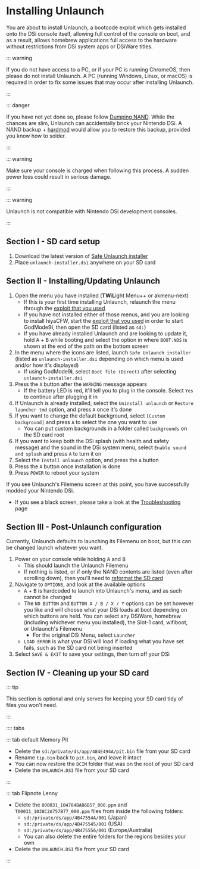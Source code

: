 # Installing Unlaunch

You are about to install Unlaunch, a bootcode exploit which gets installed onto the DSi console itself, allowing full control of the console on boot, and as a result, allows homebrew applications full access to the hardware without restrictions from DSi system apps or DSiWare titles.

::: warning

If you do not have access to a PC, or if your PC is running ChromeOS, then please do not install Unlaunch. A PC (running Windows, Linux, or macOS) is required in order to fix some issues that may occur after installing Unlaunch.

:::

::: danger

If you have not yet done so, please follow [Dumping NAND](dumping-nand.html). While the chances are slim, Unlaunch can accidentally brick your Nintendo DSi. A NAND backup + [hardmod](https://wiki.ds-homebrew.com/ds-index/hardmod) would allow you to restore this backup, provided you know how to solder.

:::

::: warning

Make sure your console is charged when following this process. A sudden power loss could result in serious damage.

:::

::: warning

Unlaunch is not compatible with Nintendo DSi development consoles.

:::

## Section I - SD card setup

1. Download the latest version of [Safe Unlaunch installer](https://github.com/edo9300/unlaunch-installer/releases/latest/download/unlaunch-installer.dsi)
1. Place `unlaunch-installer.dsi` anywhere on your SD card

## Section II - Installing/Updating Unlaunch

1. Open the menu you have installed (**TW**i**L**ight Menu++ or akmenu-next)
    - If this is your first time installing Unlaunch, relaunch the menu through the [exploit that you used](launching-the-exploit.html)
	- If you have not installed either of those menus, and you are looking to install hiyaCFW, start the [exploit that you used](launching-the-exploit.html) in order to start GodMode9**i**, then open the SD card (listed as `sd:`)
    - If you have already installed Unlaunch and are looking to update it, hold <kbd class="face">A</kbd> + <kbd class="face">B</kbd> while booting and select the option in where `BOOT.NDS` is shown at the end of the path on the bottom screen
1. In the menu where the icons are listed, launch `Safe Unlaunch installer` (listed as `unlaunch-installer.dsi` depending on which menu is used and/or how it's displayed)
    - If using GodMode9**i**, select `Boot file (Direct)` after selecting `unlaunch-installer.dsi`
1. Press the `A` button after the `WARNING` message appears
    - If the battery LED is red, it'll tell you to plug in the console. Select `Yes` to continue after plugging it in
1. If Unlaunch is already installed, select the `Uninstall unlaunch` or `Restore launcher tmd` option, and press `A` once it's done
1. If you want to change the default background, select `[Custom background]` and press `A` to select the one you want to use
    - You can put custom backgrounds in a folder called `backgrounds` on the SD card root
1. If you want to keep both the DSi splash (with health and safety message) and the sound in the DSi system menu, select `Enable sound and splash` and press `A` to turn it on
1. Select the `Install unlaunch` option, and press the `A` button
1. Press the `A` button once installation is done
1. Press `POWER` to reboot your system

If you see Unlaunch's Filemenu screen at this point, you have successfully modded your Nintendo DSi.
- If you see a black screen, please take a look at the [Troubleshooting](troubleshooting.html) page

## Section III - Post-Unlaunch configuration

Currently, Unlaunch defaults to launching its Filemenu on boot, but this can be changed launch whatever you want.

1. Power on your console while holding <kbd class="face">A</kbd> and <kbd class="face">B</kbd>
    - This should launch the Unlaunch Filemenu
    - If nothing is listed, or if only the NAND contents are listed (even after scrolling down), then you'll need to [reformat the SD card](sd-card-setup.html)
1. Navigate to `OPTIONS`, and look at the available options
    - <kbd class="face">A</kbd> + <kbd class="face">B</kbd> is hardcoded to launch into Unlaunch's menu, and as such cannot be changed
    - The `NO BUTTON` and `BUTTON A / B / X / Y` options can be set however you like and will choose what your DSi loads at boot depending on which buttons are held. You can select any DSiWare, homebrew (including whichever menu you installed), the Slot-1 card, wifiboot, or Unlaunch's Filemenu
      - For the original DSi Menu, select `Launcher`
    - `LOAD ERROR` is what your DSi will load if loading what you have set fails, such as the SD card not being inserted
1. Select `SAVE & EXIT` to save your settings, then turn off your DSi

## Section IV - Cleaning up your SD card

::: tip

This section is optional and only serves for keeping your SD card tidy of files you won't need.

:::

:::: tabs

::: tab default Memory Pit

- Delete the `sd:/private/ds/app/484E494A/pit.bin` file from your SD card
- Rename `tip.bin` back to `pit.bin`, and leave it intact
- You can now restore the `DCIM` folder that was on the root of your SD card
- Delete the `UNLAUNCH.DSI` file from your SD card

:::

::: tab Flipnote Lenny

- Delete the `800031_104784BAB6B57_000.ppm` and `T00031_1038C2A757B77_000.ppm` files from inside the following folders:
    - `sd:/private/ds/app/4B47554A/001` (Japan)
    - `sd:/private/ds/app/4B475545/001` (USA)
    - `sd:/private/ds/app/4B475556/001` (Europe/Australia)
    - You can also delete the entire folders for the regions besides your own
- Delete the `UNLAUNCH.DSI` file from your SD card

:::
